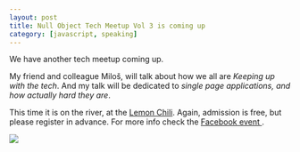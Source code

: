 ```yaml
---
layout: post
title: Null Object Tech Meetup Vol 3 is coming up
category: [javascript, speaking]
---
```


We have another tech meetup coming up.

My friend and colleague Miloš, will talk about how we all are <i>Keeping up with the tech</i>.
And my talk will be dedicated to <i>single page applications, and how actually hard they are</i>.

This time it is on the river, at the <a href="https://www.facebook.com/LemonChili011/">Lemon Chili</a>.
Again, admission is free, but please register in advance. For more info check the
<a href="https://www.facebook.com/events/1747545772127795/">
  Facebook event
</a>.

<a href="https://www.facebook.com/events/1747545772127795/">
  <img
    style="max-width: 350px"
    src="https://scontent.fbeg2-1.fna.fbcdn.net/t31.0-8/13495464_1059413477470360_980356363013377222_o.jpg">
</a>

